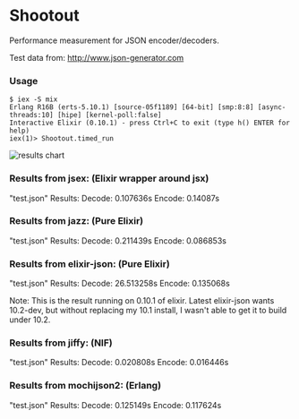 # Shootout

Performance measurement for JSON encoder/decoders.

Test data from: http://www.json-generator.com

### Usage

	$ iex -S mix
	Erlang R16B (erts-5.10.1) [source-05f1189] [64-bit] [smp:8:8] [async-threads:10] [hipe] [kernel-poll:false]
	Interactive Elixir (0.10.1) - press Ctrl+C to exit (type h() ENTER for help)
	iex(1)> Shootout.timed_run


![results chart](https://github.com/n1rvana/Shootout/blob/master/chart.jpg "Results")
### Results from jsex: (Elixir wrapper around jsx)

"test.json" Results: Decode: 0.107636s Encode: 0.14087s

### Results from jazz: (Pure Elixir)

"test.json" Results: Decode: 0.211439s Encode: 0.086853s

### Results from elixir-json: (Pure Elixir)

"test.json" Results: Decode: 26.513258s Encode: 0.135068s

Note: This is the result running on 0.10.1 of elixir.  Latest elixir-json wants 10.2-dev,
but without replacing my 10.1 install, I wasn't able to get it to build under 10.2. 

### Results from jiffy: (NIF)

"test.json" Results: Decode: 0.020808s Encode: 0.016446s

### Results from mochijson2: (Erlang)

"test.json" Results: Decode: 0.125149s Encode: 0.117624s